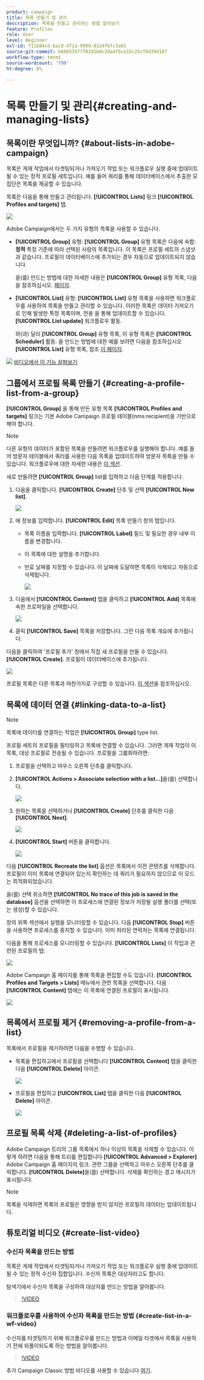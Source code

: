```yaml
---
product: campaign
title: 목록 만들기 및 관리
description: 목록을 만들고 관리하는 방법 알아보기
feature: Profiles
role: User
level: Beginner
exl-id: 711b84cd-bac8-4f1a-9999-0124fbfc3a01
source-git-commit: b666535f7f82d1b8c2da4fbce1bc25cf8d39d187
workflow-type: tm+mt
source-wordcount: '799'
ht-degree: 8%

---
```


# 목록 만들기 및 관리{#creating-and-managing-lists}



## 목록이란 무엇입니까? {#about-lists-in-adobe-campaign}

목록은 게재 작업에서 타겟팅되거나 가져오기 작업 또는 워크플로우 실행 중에 업데이트될 수 있는 정적 프로필 세트입니다. 예를 들어 쿼리를 통해 데이터베이스에서 추출한 모집단은 목록을 제공할 수 있습니다.

목록은 다음을 통해 만들고 관리됩니다. **[!UICONTROL Lists]** 링크 **[!UICONTROL Profiles and targets]** 탭.

![](assets/s_ncs_user_interface_group_link.png)

Adobe Campaign에서는 두 가지 유형의 목록을 사용할 수 있습니다.

* **[!UICONTROL Group]** 유형: **[!UICONTROL Group]** 유형 목록은 다음에 속함: **정적** 특정 기준에 따라 선택된 사람의 목록입니다. 이 목록은 프로필 세트의 스냅샷과 같습니다. 프로필이 데이터베이스에 추가되는 경우 자동으로 업데이트되지 않습니다.

  을(를) 만드는 방법에 대한 자세한 내용은 **[!UICONTROL Group]** 유형 목록, 다음을 참조하십시오. [페이지](#creating-a-profile-list-from-a-group).

* **[!UICONTROL List]** 유형: **[!UICONTROL List]** 유형 목록을 사용하면 워크플로우를 사용하여 목록을 만들고 관리할 수 있습니다. 이러한 목록은 데이터 가져오기로 인해 발생한 특정 목록이며, 전용 을 통해 업데이트할 수 있습니다. **[!UICONTROL List update]** 워크플로우 활동.

  와(과) 달리 **[!UICONTROL Group]** 유형 목록, 이 유형 목록은 **[!UICONTROL Scheduler]** 활동. 을 만드는 방법에 대한 예를 보려면 다음을 참조하십시오 **[!UICONTROL List]** 유형 목록, 참조 [이 페이지](../../workflow/using/list-update.md).

![](assets/do-not-localize/how-to-video.png) [비디오에서 이 기능 살펴보기](#create-list-video)

## 그룹에서 프로필 목록 만들기 {#creating-a-profile-list-from-a-group}

**[!UICONTROL Group]** 을 통해 만든 유형 목록 **[!UICONTROL Profiles and targets]** 링크는 기본 Adobe Campaign 프로필 테이블(nms:recipient)을 기반으로 해야 합니다.

>[!NOTE]
>
>다른 유형의 데이터가 포함된 목록을 만들려면 워크플로우를 실행해야 합니다. 예를 들어 방문자 테이블에서 쿼리를 사용한 다음 목록을 업데이트하여 방문자 목록을 만들 수 있습니다. 워크플로우에 대한 자세한 내용은 [이 섹션](../../workflow/using/about-workflows.md).

새로 만들려면 **[!UICONTROL Group]** list를 입력하고 다음 단계를 적용합니다.

1. 다음을 클릭합니다. **[!UICONTROL Create]** 단추 및 선택 **[!UICONTROL New list]**.

   ![](assets/s_ncs_user_new_group.png)

1. 에 정보를 입력합니다. **[!UICONTROL Edit]** 목록 만들기 창의 탭입니다.

   * 목록 이름을 입력합니다. **[!UICONTROL Label]** 필드 및 필요한 경우 내부 이름을 변경합니다.
   * 이 목록에 대한 설명을 추가합니다.
   * 만료 날짜를 지정할 수 있습니다. 이 날짜에 도달하면 목록이 삭제되고 자동으로 삭제됩니다.

     ![](assets/list_expiration_date.png)

1. 다음에서 **[!UICONTROL Content]** 탭을 클릭하고 **[!UICONTROL Add]** 목록에 속한 프로파일을 선택합니다.

   ![](assets/s_ncs_user_add_group.png)

1. 클릭 **[!UICONTROL Save]** 목록을 저장합니다. 그런 다음 목록 개요에 추가됩니다.

다음을 클릭하여 &#39;프로필 추가&#39; 창에서 직접 새 프로필을 만들 수 있습니다. **[!UICONTROL Create]**. 프로필이 데이터베이스에 추가됩니다.

![](assets/s_ncs_user_new_recipient_from_group.png)

프로필 목록은 다른 목록과 마찬가지로 구성할 수 있습니다. [이 섹션](../../platform/using/adobe-campaign-workspace.md#configuring-lists)을 참조하십시오.

## 목록에 데이터 연결 {#linking-data-to-a-list}

>[!NOTE]
>
>목록에 데이터를 연결하는 작업은 **[!UICONTROL Group]** type list.

프로필 세트의 프로필을 필터링하고 목록에 연결할 수 있습니다. 그러면 게재 작업이 이 목록, 대상 프로필로 전송될 수 있습니다. 프로필을 그룹화하려면:

1. 프로필을 선택하고 마우스 오른쪽 단추를 클릭합니다.
1. **[!UICONTROL Actions > Associate selection with a list...]**&#x200B;을(를) 선택합니다.

   ![](assets/s_ncs_user_add_selection_to_group.png)

1. 원하는 목록을 선택하거나 **[!UICONTROL Create]** 단추를 클릭한 다음 **[!UICONTROL Next]**.

   ![](assets/s_ncs_user_add_selection_to_group_2.png)

1. **[!UICONTROL Start]** 버튼을 클릭합니다.

   ![](assets/s_ncs_user_add_selection_to_group_3.png)

다음 **[!UICONTROL Recreate the list]** 옵션은 목록에서 이전 콘텐츠를 삭제합니다. 프로필이 이미 목록에 연결되어 있는지 확인하는 데 쿼리가 필요하지 않으므로 이 모드는 최적화되었습니다.

을(를) 선택 취소하면 **[!UICONTROL No trace of this job is saved in the database]** 옵션을 선택하면 이 프로세스에 연결된 정보가 저장될 실행 폴더를 선택(또는 생성)할 수 있습니다.

창의 위쪽 섹션에서 실행을 모니터링할 수 있습니다. 다음 **[!UICONTROL Stop]** 버튼을 사용하면 프로세스를 중지할 수 있습니다. 이미 처리된 연락처는 목록에 연결됩니다.

다음을 통해 프로세스를 모니터링할 수 있습니다. **[!UICONTROL Lists]** 이 작업과 관련된 프로필의 탭:

![](assets/s_ncs_user_add_selection_to_group_4.png)

Adobe Campaign 홈 페이지를 통해 목록을 편집할 수도 있습니다. **[!UICONTROL Profiles and Targets > Lists]** 메뉴에서 관련 목록을 선택합니다. 다음 **[!UICONTROL Content]** 탭에는 이 목록에 연결된 프로필이 표시됩니다.

![](assets/s_ncs_user_add_selection_to_group_5.png)

## 목록에서 프로필 제거 {#removing-a-profile-from-a-list}

목록에서 프로필을 제거하려면 다음을 수행할 수 있습니다.

* 목록을 편집하고에서 프로필을 선택합니다 **[!UICONTROL Content]** 탭을 클릭한 다음 **[!UICONTROL Delete]** 아이콘.

  ![](assets/list_remove_a_recipient.png)

* 프로필을 편집하고 **[!UICONTROL List]** 탭을 클릭한 다음 **[!UICONTROL Delete]** 아이콘.

  ![](assets/recipient_remove_a_list.png)

## 프로필 목록 삭제 {#deleting-a-list-of-profiles}

Adobe Campaign 트리의 그룹 목록에서 하나 이상의 목록을 삭제할 수 있습니다. 이렇게 하려면 다음을 통해 트리를 편집합니다 **[!UICONTROL Advanced > Explorer]** Adobe Campaign 홈 페이지의 링크. 관련 그룹을 선택하고 마우스 오른쪽 단추를 클릭합니다. **[!UICONTROL Delete]**&#x200B;을(를) 선택합니다. 삭제를 확인하는 경고 메시지가 표시됩니다.

>[!NOTE]
>
>목록을 삭제하면 목록의 프로필은 영향을 받지 않지만 프로필의 데이터는 업데이트됩니다.

## 튜토리얼 비디오 {#create-list-video}

### 수신자 목록을 만드는 방법

목록은 게재 작업에서 타겟팅되거나 가져오기 작업 또는 워크플로우 실행 중에 업데이트될 수 있는 정적 수신자 집합입니다. 수신자 목록은 대상자라고도 합니다.

탐색기에서 수신자 목록을 구성하여 대상자를 만드는 방법을 알아봅니다.

>[!VIDEO](https://video.tv.adobe.com/v/25602/quality=12)

### 워크플로우를 사용하여 수신자 목록을 만드는 방법 {#create-list-in-a-wf-video}

수신자를 타겟팅하기 위해 워크플로우를 만드는 방법과 이메일 타겟에서 목록을 사용하기 전에 되풀이되도록 하는 방법을 알아봅니다.

>[!VIDEO](https://video.tv.adobe.com/v/25603?quality=12)

추가 Campaign Classic 방법 비디오를 사용할 수 있습니다 [여기](https://experienceleague.adobe.com/docs/campaign-classic-learn/tutorials/overview.html?lang=ko).
